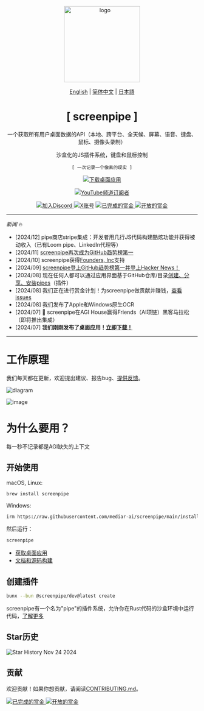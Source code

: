 <p align="center">
   <a href ="https://screenpi.pe">
      <img src="https://github.com/user-attachments/assets/d3b1de26-c3c0-4c84-b9c4-b03213b97a30" alt="logo" width="200">
   </a>
</p>

<p align="center">
   <a href="README.md">English</a> | <a href="README-zh_CN.md">简体中文</a> | <a href="README-ja.md">日本語</a>
</p>

<!-- ScreenPipe 标题和副标题 -->
<p align="center" style="font-family: 'Press Start 2P', monospace;">
   <h1 align="center">[ screenpipe ]</h1>
   <p align="center">一个获取所有用户桌面数据的API（本地、跨平台、全天候、屏幕、语音、键盘、鼠标、摄像头录制）</p>
   <p align="center">沙盒化的JS插件系统，键盘和鼠标控制</p>
</p>

<!-- 标语 -->
<p align="center" style="font-family: monospace;">
   <code>[ 一次记录一个像素的现实 ]</code>
</p>

<p align="center">
    <a href="https://screenpi.pe" target="_blank">
        <img src="https://img.shields.io/badge/下载-桌面应用-blue?style=for-the-badge" alt="下载桌面应用">
    </a>
</p>

<p align="center">
    <a href="https://www.youtube.com/@mediar_ai" target="_blank">
       <img alt="YouTube频道订阅者" src="https://img.shields.io/youtube/channel/subscribers/UCwjkpAsb70_mENKvy7hT5bw">
    </a>
</p>

<p align="center">
    <a href="https://discord.gg/dU9EBuw7Uq">
        <img src="https://img.shields.io/discord/823813159592001537?color=5865F2&logo=discord&logoColor=white&style=flat-square" alt="加入Discord">
    </a>
   <a href="https://twitter.com/screen_pipe"><img alt="X账号" src="https://img.shields.io/twitter/url/https/twitter.com/diffuserslib.svg?style=social&label=关注%20%40screen_pipe"></a>
   <a href="https://console.algora.io/org/mediar-ai/bounties?status=completed">
       <img src="https://img.shields.io/endpoint?url=https%3A%2F%2Fconsole.algora.io%2Fapi%2Fshields%2Fmediar-ai%2Fbounties%3Fstatus%3Dcompleted" alt="已完成的赏金">
   </a>
   <a href="https://console.algora.io/org/mediar-ai/bounties?status=open">
       <img src="https://img.shields.io/endpoint?url=https%3A%2F%2Fconsole.algora.io%2Fapi%2Fshields%2Fmediar-ai%2Fbounties%3Fstatus%3Dopen" alt="开放的赏金">
   </a>
</p>

---

*新闻* 🔥
- [2024/12] pipe商店stripe集成：开发者用几行JS代码构建酷炫功能并获得被动收入（已有Loom pipe、LinkedIn代理等）
- [2024/11] [screenpipe再次成为GitHub趋势榜第一](https://x.com/louis030195/status/1859628763425931479)
- [2024/10] screenpipe获得[Founders, Inc](https://f.inc/)支持
- [2024/09] [screenpipe登上GitHub趋势榜第一并登上Hacker News！](https://x.com/louis030195/status/1840859691754344483)
- [2024/08] 现在任何人都可以通过应用界面基于GitHub仓库/目录[创建、分享、安装pipes](https://docs.screenpi.pe/docs/plugins)（插件）
- [2024/08] 我们正在进行赏金计划！为screenpipe做贡献并赚钱，[查看issues](https://github.com/mediar-ai/screenpipe/issues)
- [2024/08] 我们发布了Apple和Windows原生OCR
- [2024/07] 🎁 screenpipe在AGI House赢得Friends（AI项链）黑客马拉松（即将推出集成）
- [2024/07] **我们刚刚发布了桌面应用！[立即下载！](https://screenpi.pe)**

---

# 工作原理

我们每天都在更新，欢迎提出建议、报告bug、[提供反馈](mailto:louis@screenpi.pe?subject=Screenpipe%20反馈&body=我想使用Screenpipe来...%0D%0A%0D%0A我遇到的问题是...%0D%0A%0D%0A我们也可以通过视频通话交流，预约时间：https://cal.com/louis030195/screenpipe)。

![diagram](./content/diagram2.png)

![image](https://github.com/user-attachments/assets/da5b8583-550f-4a1f-b211-058e7869bc91)

# 为什么要用？

每一秒不记录都是AGI缺失的上下文

## 开始使用

macOS, Linux:

```bash
brew install screenpipe
```

Windows:

```bash
irm https://raw.githubusercontent.com/mediar-ai/screenpipe/main/install.ps1 | iex
```

然后运行：

```bash
screenpipe
```

- [获取桌面应用](https://screenpi.pe/)
- [文档和源码构建](https://docs.screenpi.pe/docs/getting-started)

## 创建插件

```bash
bunx --bun @screenpipe/dev@latest create
```

screenpipe有一个名为"pipe"的插件系统，允许你在Rust代码的沙盒环境中运行代码，[了解更多](https://docs.screenpi.pe/docs/plugins)

## Star历史

![Star History Nov 24 2024](https://github.com/user-attachments/assets/c7e4de14-0771-4bbb-9a4c-7f2102a1a6cd)

## 贡献

欢迎贡献！如果你想贡献，请阅读[CONTRIBUTING.md](CONTRIBUTING.md)。

   <a href="https://console.algora.io/org/mediar-ai/bounties?status=completed">
       <img src="https://img.shields.io/endpoint?url=https%3A%2F%2Fconsole.algora.io%2Fapi%2Fshields%2Fmediar-ai%2Fbounties%3Fstatus%3Dcompleted" alt="已完成的赏金">
   </a>
   <a href="https://console.algora.io/org/mediar-ai/bounties?status=open">
       <img src="https://img.shields.io/endpoint?url=https%3A%2F%2Fconsole.algora.io%2Fapi%2Fshields%2Fmediar-ai%2Fbounties%3Fstatus%3Dopen" alt="开放的赏金">
   </a>
</p> 
